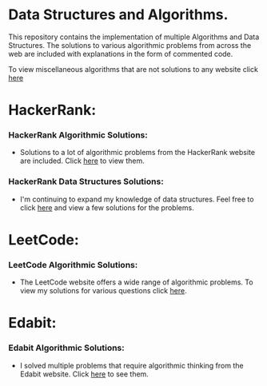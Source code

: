 # Data Structures and Algorithms.

This repository contains the implementation of multiple Algorithms and Data Structures. The solutions to various algorithmic problems from across the web are included with explanations in the form of commented code.

To view miscellaneous algorithms that are not solutions to any website click [here](https://github.com/akkik04/Algorithms-DataStructures/tree/main/Data%20Structures%20and%20Algorithms)

# **HackerRank:**
### **HackerRank Algorithmic Solutions:**
- Solutions to a lot of algorithmic problems from the HackerRank website are included. Click [here](https://github.com/akkik04/Python-DataStructures-and-Algorithms/tree/main/Data%20Structures%20and%20Algorithms/HackerRank%20Algo%20Solutions) to view them.

### **HackerRank Data Structures Solutions:**
- I'm continuing to expand my knowledge of data structures. Feel free to click [here](https://github.com/akkik04/Algorithms-DataStructures/tree/main/Data%20Structures%20and%20Algorithms/HackerRank%20DS%20Solutions) and view a few solutions for the problems.

# **LeetCode:**
### **LeetCode Algorithmic Solutions:**
- The LeetCode website offers a wide range of algorithmic problems. To view my solutions for various questions click [here](https://github.com/akkik04/Algorithms-DataStructures/tree/main/Data%20Structures%20and%20Algorithms/LeetCode%20Algo%20Solutions).

# **Edabit:**
### **Edabit Algorithmic Solutions:**
- I solved multiple problems that require algorithmic thinking from the Edabit website. Click [here](https://github.com/akkik04/Algorithms-DataStructures/tree/main/Data%20Structures%20and%20Algorithms/Edabit%20Algo%20Solutions) to see them.







